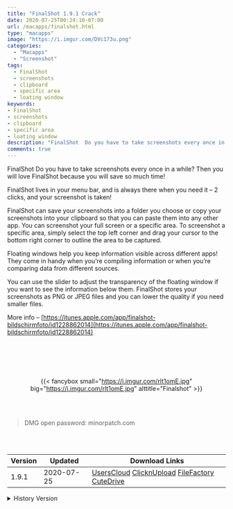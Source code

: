 ```yaml
---
title: "FinalShot 1.9.1 Crack"
date: 2020-07-25T00:24:10-07:00
url: /macapps/finalshot.html
type: "macapps"
image: "https://i.imgur.com/DVc173u.png"
categories:
  - "Macapps"
  - "Screenshot"
tags:
  - FinalShot
  - screenshots
  - clipboard
  - specific area
  - loating window
keywords:
- FinalShot
- screenshots
- clipboard
- specific area
- loating window
description: "FinalShot  Do you have to take screenshots every once in a while? Then you will love FinalShot because you will save so much time"
comments: true
---
```


FinalShot  Do you have to take screenshots every once in a while? Then you will love FinalShot because you will save so much time!

FinalShot lives in your menu bar, and is always there when you need it – 2 clicks, and your screenshot is taken!

FinalShot can save your screenshots into a folder you choose or copy your screenshots into your clipboard so that you can paste them into
any other app. You can screenshot your full screen or a specific area. To screenshot a specific area, simply select the top left corner and drag your cursor to the bottom right corner to outline the area to be captured.

Floating windows help you keep information visible across different apps! They come in handy when you’re compiling information or when you’re comparing data from different sources.

You can use the slider to adjust the transparency of the floating window if you want to see the information below them. FinalShot stores your screenshots as PNG or JPEG files and you can lower the quality if you need smaller files.



More info – [https://itunes.apple.com/app/finalshot-bildschirmfoto/id1228862014](https://itunes.apple.com/app/finalshot-bildschirmfoto/id1228862014)

<br/>
<br/>
<script async src="https://pagead2.googlesyndication.com/pagead/js/adsbygoogle.js"></script>
<ins class="adsbygoogle"
     style="display:block; text-align:center;"
     data-ad-layout="in-article"
     data-ad-format="fluid"
     data-ad-client="ca-pub-8746275014476192"
     data-ad-slot="5144997159"></ins>
<script>
     (adsbygoogle = window.adsbygoogle || []).push({});
</script>
<br/>
<br/>


<center>

{{< fancybox small="https://i.imgur.com/rlt1omE.jpg" big="https://i.imgur.com/rlt1omE.jpg" alttitle="Finalshot" >}}

</center>

<br/>
<br/>


> DMG open password: minorpatch.com

<br/>

<br/>
<div id="history_version" class="history_version">

| Version | Updated | Download Links |
| ---- | ---- | ---- |
| 1.9.1 | 2020-07-25 | [UsersCloud](https://ouo.io/8o9gES)   [ClicknUpload](https://ouo.io/dJuyKM)   [FileFactory](https://ouo.io/Qqlbxva)   [CuteDrive](https://ouo.io/lVLKWU) |
<details>
<summary>History Version</summary>

| Version | Updated | Download Links |
| ---- | ---- | ---- |
| 1.9 | 2020-04-24 | [UsersCloud](https://ouo.io/5jFZhM)   [ClicknUpload](https://ouo.io/Ls6v18)   [FileFactory](https://ouo.io/0yQ2qH)   [CuteDrive](https://ouo.io/0yQ2qH) |
</details>

</div>
